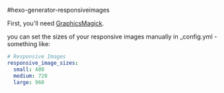 #hexo-generator-responsiveimages

First, you'll need [GraphicsMagick](http://www.graphicsmagick.org).

you can set the sizes of your responsive images manually in _config.yml - something like:

``` yml
# Responsive Images
responsive_image_sizes:
  small: 480
  medium: 720
  large: 960
```